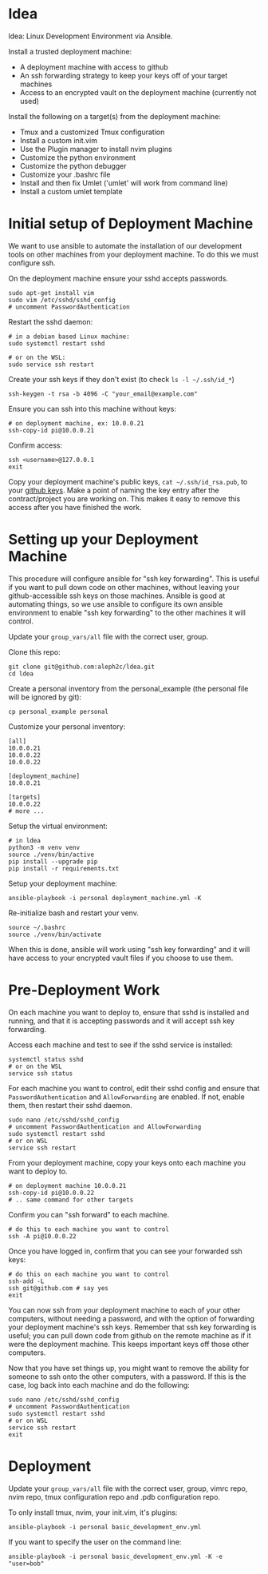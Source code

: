 # ldea

ldea: Linux Development Environment via Ansible.

Install a trusted deployment machine:

  * A deployment machine with access to github
  * An ssh forwarding strategy to keep your keys off of your target machines
  * Access to an encrypted vault on the deployment machine (currently not used)

Install the following on a target(s) from the deployment machine:

  * Tmux and a customized Tmux configuration
  * Install a custom init.vim
  * Use the Plugin manager to install nvim plugins
  * Customize the python environment
  * Customize the python debugger
  * Customize your .bashrc file
  * Install and then fix Umlet ('umlet' will work from command line)
  * Install a custom umlet template

# Initial setup of Deployment Machine

We want to use ansible to automate the installation of our development tools
on other machines from your deployment machine.  To do this we must configure
ssh.

On the deployment machine ensure your sshd accepts passwords.
```
sudo apt-get install vim
sudo vim /etc/sshd/sshd_config
# uncomment PasswordAuthentication
```

Restart the sshd daemon:
```
# in a debian based Linux machine:
sudo systemctl restart sshd

# or on the WSL:
sudo service ssh restart
```

Create your ssh keys if they don't exist (to check ``ls -l ~/.ssh/id_*``)
```
ssh-keygen -t rsa -b 4096 -C "your_email@example.com"
```

Ensure you can ssh into this machine without keys:
```
# on deployment machine, ex: 10.0.0.21
ssh-copy-id pi@10.0.0.21
```

Confirm access:
```
ssh <username>@127.0.0.1
exit
```

Copy your deployment machine's public keys,  ``cat ~/.ssh/id_rsa.pub``, to your
[github keys](https://github.com/settings/keys).  Make a point of naming the key
entry after the contract/project you are working on. This makes it easy to
remove this access after you have finished the work.

# Setting up your Deployment Machine

This procedure will configure ansible for "ssh key forwarding".  This is useful
if you want to pull down code on other machines, without leaving your
github-accessible ssh keys on those machines.  Ansible is good at automating
things, so we use ansible to configure its own ansible environment to enable "ssh
key forwarding" to the other machines it will control.

Update your ``group_vars/all`` file with the correct user, group.

Clone this repo:
```
git clone git@github.com:aleph2c/ldea.git
cd ldea
```

Create a personal inventory from the personal_example (the personal file will be
ignored by git):
```
cp personal_example personal
```

Customize your personal inventory:
```
[all]
10.0.0.21
10.0.0.22
10.0.0.22

[deployment_machine]
10.0.0.21

[targets]
10.0.0.22
# more ...
```

Setup the virtual environment:
```
# in ldea
python3 -m venv venv
source ./venv/bin/active
pip install --upgrade pip
pip install -r requirements.txt
```

Setup your deployment machine:
```
ansible-playbook -i personal deployment_machine.yml -K
```

Re-initialize bash and restart your venv.
```
source ~/.bashrc
source ./venv/bin/activate
```

When this is done, ansible will work using "ssh key forwarding" and it will have
access to your encrypted vault files if you choose to use them.

# Pre-Deployment Work

On each machine you want to deploy to, ensure that sshd is installed and
running, and that it is accepting passwords and it will accept ssh key forwarding.

Access each machine and test to see if the sshd service is installed:
```
systemctl status sshd
# or on the WSL
service ssh status
```

For each machine you want to control, edit their sshd config and ensure that
``PasswordAuthentication`` and ``AllowForwarding`` are enabled.  If not, enable
them, then restart their sshd daemon.

```
sudo nano /etc/sshd/sshd_config
# uncomment PasswordAuthentication and AllowForwarding
sudo systemctl restart sshd
# or on WSL
service ssh restart
```

From your deployment machine, copy your keys onto each machine you want to
deploy to.

```
# on deployment machine 10.0.0.21
ssh-copy-id pi@10.0.0.22
# .. same command for other targets

```

Confirm you can "ssh forward" to each machine.

```
# do this to each machine you want to control
ssh -A pi@10.0.0.22
```

Once you have logged in, confirm that you can see your forwarded ssh keys:

```
# do this on each machine you want to control
ssh-add -L
ssh git@github.com # say yes
exit
```

You can now ssh from your deployment machine to each of your other computers,
without needing a password, and with the option of forwarding your deployment
machine's ssh keys.  Remember that ssh key forwarding is useful; you can pull
down code from github on the remote machine as if it were the deployment
machine.  This keeps important keys off those other computers.

Now that you have set things up, you might want to remove the ability for
someone to ssh onto the other computers, with a password.  If this is the case,
log back into each machine and do the following:

```
sudo nano /etc/sshd/sshd_config
# uncomment PasswordAuthentication
sudo systemctl restart sshd
# or on WSL
service ssh restart
exit
```

# Deployment

Update your ``group_vars/all`` file with the correct user, group, vimrc repo,
nvim repo, tmux configuration repo and .pdb configuration repo.

To only install tmux, nvim, your init.vim, it's plugins:

```
ansible-playbook -i personal basic_development_env.yml
```

If you want to specify the user on the command line:

```
ansible-playbook -i personal basic_development_env.yml -K -e "user=bob"
```
